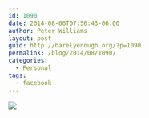 ```yaml
---
id: 1090
date: 2014-08-06T07:56:43-06:00
author: Peter Williams
layout: post
guid: http://barelyenough.org/?p=1090
permalink: /blog/2014/08/1090/
categories:
  - Personal
tags:
  - facebook
---
```

<div>
  <img src='https://fbcdn-sphotos-c-a.akamaihd.net/hphotos-ak-xfa1/t31.0-8/q71/s720x720/10548069_10152281196003339_8917501775630948052_o.jpg' style='max-width:600px;' /></p> 
  
  <div>
  </div>
</div>